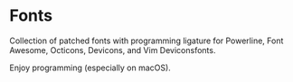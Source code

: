 # Fonts

Collection of patched fonts with programming ligature for Powerline, Font Awesome, Octicons, Devicons, and Vim Deviconsfonts.

Enjoy programming (especially on macOS).


